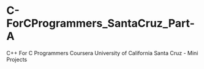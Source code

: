 # C-ForCProgrammers_SantaCruz_Part-A
C++ For C Programmers Coursera University of California Santa Cruz - Mini Projects
